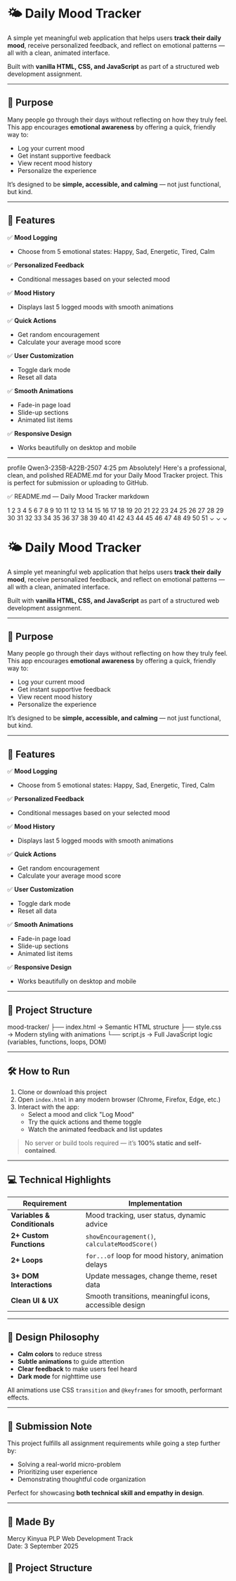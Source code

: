 # 🌤️ Daily Mood Tracker

A simple yet meaningful web application that helps users **track their daily mood**, receive personalized feedback, and reflect on emotional patterns — all with a clean, animated interface.

Built with **vanilla HTML, CSS, and JavaScript** as part of a structured web development assignment.

---

## 🎯 Purpose

Many people go through their days without reflecting on how they truly feel. This app encourages **emotional awareness** by offering a quick, friendly way to:
- Log your current mood
- Get instant supportive feedback
- View recent mood history
- Personalize the experience

It’s designed to be **simple, accessible, and calming** — not just functional, but kind.

---

## 🧩 Features

✅ **Mood Logging**  
   - Choose from 5 emotional states: Happy, Sad, Energetic, Tired, Calm

✅ **Personalized Feedback**  
   - Conditional messages based on your selected mood

✅ **Mood History**  
   - Displays last 5 logged moods with smooth animations

✅ **Quick Actions**  
   - Get random encouragement
   - Calculate your average mood score

✅ **User Customization**  
   - Toggle dark mode
   - Reset all data

✅ **Smooth Animations**  
   - Fade-in page load
   - Slide-up sections
   - Animated list items

✅ **Responsive Design**  
   - Works beautifully on desktop and mobile

---
profile
Qwen3-235B-A22B-2507
4:25 pm
Absolutely! Here's a professional, clean, and polished README.md for your Daily Mood Tracker project. This is perfect for submission or uploading to GitHub.

✅ README.md — Daily Mood Tracker
markdown


1
2
3
4
5
6
7
8
9
10
11
12
13
14
15
16
17
18
19
20
21
22
23
24
25
26
27
28
29
30
31
32
33
34
35
36
37
38
39
40
41
42
43
44
45
46
47
48
49
50
51
⌄
⌄
⌄
# 🌤️ Daily Mood Tracker

A simple yet meaningful web application that helps users **track their daily mood**, receive personalized feedback, and reflect on emotional patterns — all with a clean, animated interface.

Built with **vanilla HTML, CSS, and JavaScript** as part of a structured web development assignment.

---

## 🎯 Purpose

Many people go through their days without reflecting on how they truly feel. This app encourages **emotional awareness** by offering a quick, friendly way to:
- Log your current mood
- Get instant supportive feedback
- View recent mood history
- Personalize the experience

It’s designed to be **simple, accessible, and calming** — not just functional, but kind.

---

## 🧩 Features

✅ **Mood Logging**  
   - Choose from 5 emotional states: Happy, Sad, Energetic, Tired, Calm

✅ **Personalized Feedback**  
   - Conditional messages based on your selected mood

✅ **Mood History**  
   - Displays last 5 logged moods with smooth animations

✅ **Quick Actions**  
   - Get random encouragement
   - Calculate your average mood score

✅ **User Customization**  
   - Toggle dark mode
   - Reset all data

✅ **Smooth Animations**  
   - Fade-in page load
   - Slide-up sections
   - Animated list items

✅ **Responsive Design**  
   - Works beautifully on desktop and mobile

---

## 📁 Project Structure

mood-tracker/
├── index.html → Semantic HTML structure
├── style.css → Modern styling with animations
└── script.js → Full JavaScript logic (variables, functions, loops, DOM)


---

## 🛠️ How to Run

1. Clone or download this project
2. Open `index.html` in any modern browser (Chrome, Firefox, Edge, etc.)
3. Interact with the app:
   - Select a mood and click "Log Mood"
   - Try the quick actions and theme toggle
   - Watch the animated feedback and list updates

> No server or build tools required — it’s **100% static and self-contained**.

---

## 💻 Technical Highlights

| Requirement | Implementation |
|-----------|----------------|
| **Variables & Conditionals** | Mood tracking, user status, dynamic advice |
| **2+ Custom Functions** | `showEncouragement()`, `calculateMoodScore()` |
| **2+ Loops** | `for...of` loop for mood history, animation delays |
| **3+ DOM Interactions** | Update messages, change theme, reset data |
| **Clean UI & UX** | Smooth transitions, meaningful icons, accessible design |

---

## 🎨 Design Philosophy

- **Calm colors** to reduce stress
- **Subtle animations** to guide attention
- **Clear feedback** to make users feel heard
- **Dark mode** for nighttime use

All animations use CSS `transition` and `@keyframes` for smooth, performant effects.

---

## 📎 Submission Note

This project fulfills all assignment requirements while going a step further by:
- Solving a real-world micro-problem
- Prioritizing user experience
- Demonstrating thoughtful code organization

Perfect for showcasing **both technical skill and empathy in design**.

---

## 🙌 Made By

Mercy Kinyua 
PLP Web Development Track  
Date: 3 September 2025

## 📁 Project Structure
